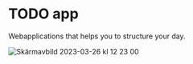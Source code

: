 # TODO app

Webapplications that helps you to structure your day.

![Skärmavbild 2023-03-26 kl  12 23 00](https://user-images.githubusercontent.com/97812447/227769509-13a1f2ce-5ea6-4cd9-aa69-cc5b32146718.png)
